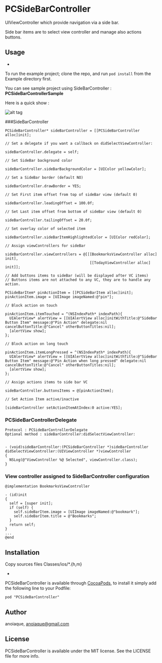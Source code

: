 # PCSideBarController

UIViewController which provide navigation via a side bar.

Side bar items are to select view controller and manage also actions buttons.

<!---

[![Version](http://cocoapod-badges.herokuapp.com/v/PCSideBarController/badge.png)](http://cocoadocs.org/docsets/PCSideBarController)
[![Platform](http://cocoapod-badges.herokuapp.com/p/PCSideBarController/badge.png)](http://cocoadocs.org/docsets/PCSideBarController)

-->
## Usage

-
To run the example project; clone the repo, and run `pod install` from the Example directory first.

You can see sample project using SideBarController : **PCSideBarControllerSample**

Here is a quick show :

![alt tag](https://raw.github.com/anoiaque/PCSideBarController/master/PCSideBarController-ScreenCast.gif)

###SideBarController

    PCSideBarController* sideBarController = [[PCSideBarController alloc]init];
    
    // Set a delegate if you want a callback on didSelectViewController:
    
    sideBarController.delegate = self;

    // Set SideBar background color
    
    sideBarController.sideBarBackgroundColor = [UIColor yellowColor];

    // Set a SideBar border (default NO)
    
    sideBarController.drawBorder = YES;

    // Set First item offset from top of sideBar view (default 0)
    
    sideBarController.leadingOffset = 100.0f;

    // Set Last item offset from bottom of sideBar view (default 0)
    
    sideBarController.tailingOffset = 20.0f;
    
    // Set overlay color of selected item
    
    sideBarController.sideBarItemHighlightedColor = [UIColor redColor];
    
    // Assign viewControllers for sideBar
    
    sideBarController.viewControllers = @[[[BookmarksViewController alloc] init],
                                           [[TodayViewController alloc] init]];
    
    // Add buttons items to sideBar (will be displayed after VC items)
    // Buttons items are not attached to any VC, they are to handle any action.
    
    PCSideBarItem* pinActionItem = [[PCSideBarItem alloc]init];
    pinActionItem.image = [UIImage imageNamed:@"pin"];
    
    // Block action on touch
    
    pinActionItem.itemTouched = ^(NSIndexPath* indexPath){
      UIAlertView* alertView = [[UIAlertView alloc]initWithTitle:@"SideBar Button Item" message:@"Pin Action" delegate:nil cancelButtonTitle:@"Cancel" otherButtonTitles:nil];
      [alertView show];
    };

    // Block action on long touch
    
    pinActionItem.itemLongPressed = ^(NSIndexPath* indexPath){
      UIAlertView* alertView = [[UIAlertView alloc]initWithTitle:@"SideBar Button Item" message:@"Pin Action when long pressed" delegate:nil cancelButtonTitle:@"Cancel" otherButtonTitles:nil];
      [alertView show];
    };

	// Assign actions items to side bar VC
	
    sideBarController.buttonsItems = @[pinActionItem];
    
    // Set Action Item active/inactive
    
    [sideBarController setActionItemAtIndex:0 active:YES];

### PCSideBarControllerDelegate

	Protocol : PCSideBarControllerDelegate
	Optional method : sideBarController:didSelectViewController:
	

	- (void)sideBarController:(PCSideBarController *)sideBarController didSelectViewController:(UIViewController *)viewController
	{
  	  NSLog(@"ViewController %@ Selected", viewController.class);
	}


### View controller assigned to SideBarController configuration

	@implementation BookmarksViewController

	- (id)init
	{
	  self = [super init];
	  if (self) {
	    self.sideBarItem.image = [UIImage imageNamed:@"bookmark"];
	    self.sideBarItem.title = @"Bookmarks";
	  }
	  return self;
	}
	...
	@end
## Installation

Copy sources files Classes/ios/*.{h,m}

-
PCSideBarController is available through [CocoaPods](http://cocoapods.org), to install
it simply add the following line to your Podfile:

    pod "PCSideBarController"


## Author

anoiaque, anoiaque@gmail.com

## License

PCSideBarController is available under the MIT license. See the LICENSE file for more info.

